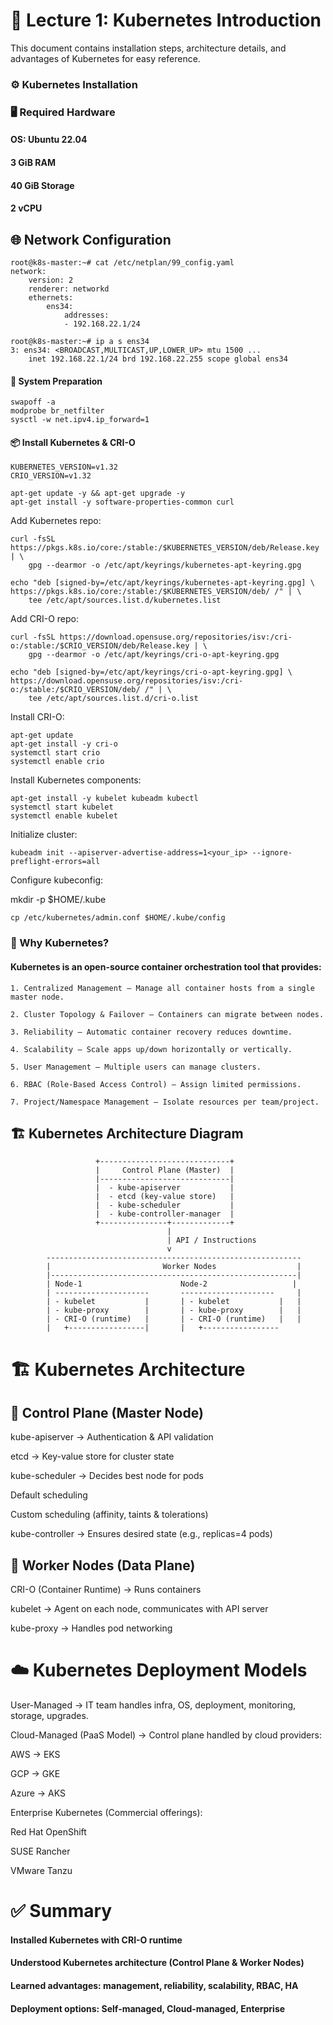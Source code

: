 # 📘 Lecture 1: Kubernetes Introduction

This document contains installation steps, architecture details, and advantages of Kubernetes for easy reference.

### ⚙️ Kubernetes Installation
### 🖥️ Required Hardware

#### OS: Ubuntu 22.04
#### 3 GiB RAM
#### 40 GiB Storage
#### 2 vCPU

## 🌐 Network Configuration
```
root@k8s-master:~# cat /etc/netplan/99_config.yaml
network:
    version: 2
    renderer: networkd
    ethernets:
        ens34:
            addresses:
            - 192.168.22.1/24

root@k8s-master:~# ip a s ens34
3: ens34: <BROADCAST,MULTICAST,UP,LOWER_UP> mtu 1500 ...
    inet 192.168.22.1/24 brd 192.168.22.255 scope global ens34
```

#### 🔧 System Preparation
```
swapoff -a
modprobe br_netfilter
sysctl -w net.ipv4.ip_forward=1
```
#### 📦 Install Kubernetes & CRI-O
```
KUBERNETES_VERSION=v1.32
CRIO_VERSION=v1.32

apt-get update -y && apt-get upgrade -y
apt-get install -y software-properties-common curl
```
Add Kubernetes repo:

```
curl -fsSL https://pkgs.k8s.io/core:/stable:/$KUBERNETES_VERSION/deb/Release.key | \
    gpg --dearmor -o /etc/apt/keyrings/kubernetes-apt-keyring.gpg

echo "deb [signed-by=/etc/apt/keyrings/kubernetes-apt-keyring.gpg] \
https://pkgs.k8s.io/core:/stable:/$KUBERNETES_VERSION/deb/ /" | \
    tee /etc/apt/sources.list.d/kubernetes.list
```
Add CRI-O repo:
```
curl -fsSL https://download.opensuse.org/repositories/isv:/cri-o:/stable:/$CRIO_VERSION/deb/Release.key | \
    gpg --dearmor -o /etc/apt/keyrings/cri-o-apt-keyring.gpg

echo "deb [signed-by=/etc/apt/keyrings/cri-o-apt-keyring.gpg] \
https://download.opensuse.org/repositories/isv:/cri-o:/stable:/$CRIO_VERSION/deb/ /" | \
    tee /etc/apt/sources.list.d/cri-o.list
```

Install CRI-O:
```
apt-get update
apt-get install -y cri-o
systemctl start crio
systemctl enable crio
```

Install Kubernetes components:
```
apt-get install -y kubelet kubeadm kubectl
systemctl start kubelet
systemctl enable kubelet
```
Initialize cluster:
```
kubeadm init --apiserver-advertise-address=1<your_ip> --ignore-preflight-errors=all
```

Configure kubeconfig:

mkdir -p $HOME/.kube
```
cp /etc/kubernetes/admin.conf $HOME/.kube/config
```
### 🎯 Why Kubernetes?

#### Kubernetes is an open-source container orchestration tool that provides:
```
1. Centralized Management – Manage all container hosts from a single master node.

2. Cluster Topology & Failover – Containers can migrate between nodes.

3. Reliability – Automatic container recovery reduces downtime.

4. Scalability – Scale apps up/down horizontally or vertically.

5. User Management – Multiple users can manage clusters.

6. RBAC (Role-Based Access Control) – Assign limited permissions.

7. Project/Namespace Management – Isolate resources per team/project.
```
## 🏗️ Kubernetes Architecture Diagram
```
                   +-----------------------------+
                   |     Control Plane (Master)  |
                   |-----------------------------|
                   |  - kube-apiserver           |
                   |  - etcd (key-value store)   |
                   |  - kube-scheduler           |
                   |  - kube-controller-manager  |
                   +---------------+-------------+
                                   |
                                   | API / Instructions
                                   v
        ---------------------------------------------------------
        |                         Worker Nodes                  |
        |-------------------------------------------------------|
        | Node-1                      Node-2                   |
        | ---------------------       ---------------------     |
        | - kubelet           |       | - kubelet           |   |
        | - kube-proxy        |       | - kube-proxy        |   |
        | - CRI-O (runtime)   |       | - CRI-O (runtime)   |   |
        |   +-----------------|       |   +-----------------
```
# 🏗️ Kubernetes Architecture
## 🔹 Control Plane (Master Node)

kube-apiserver → Authentication & API validation

etcd → Key-value store for cluster state

kube-scheduler → Decides best node for pods

Default scheduling

Custom scheduling (affinity, taints & tolerations)

kube-controller → Ensures desired state (e.g., replicas=4 pods)

## 🔹 Worker Nodes (Data Plane)

CRI-O (Container Runtime) → Runs containers

kubelet → Agent on each node, communicates with API server

kube-proxy → Handles pod networking

# ☁️ Kubernetes Deployment Models

User-Managed → IT team handles infra, OS, deployment, monitoring, storage, upgrades.

Cloud-Managed (PaaS Model) → Control plane handled by cloud providers:

AWS → EKS

GCP → GKE

Azure → AKS

Enterprise Kubernetes (Commercial offerings):

Red Hat OpenShift

SUSE Rancher

VMware Tanzu

# ✅ Summary

#### Installed Kubernetes with CRI-O runtime

#### Understood Kubernetes architecture (Control Plane & Worker Nodes)

#### Learned advantages: management, reliability, scalability, RBAC, HA

#### Deployment options: Self-managed, Cloud-managed, Enterprise
